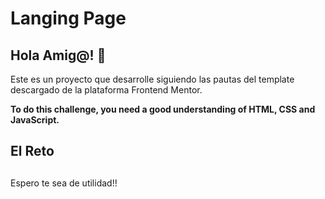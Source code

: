 # Langing Page

## Hola Amig@! 👋

Este es un proyecto que desarrolle siguiendo las pautas del template descargado de la plataforma Frontend Mentor.

**To do this challenge, you need a good understanding of HTML, CSS and JavaScript.**

## El Reto

##

Espero te sea de utilidad!!
